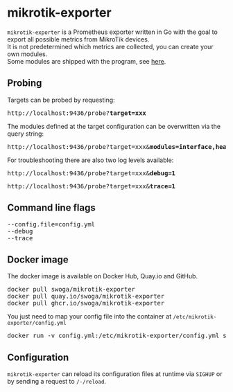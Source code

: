 # mikrotik-exporter
`mikrotik-exporter` is a Prometheus exporter written in Go with the goal to export all possible metrics from MikroTik devices.  
It is not predetermined which metrics are collected, you can create your own modules.  
Some modules are shipped with the program, see [here](/dist/modules).  

## Probing
Targets can be probed by requesting:
<pre>http://localhost:9436/probe?<b>target=xxx</b></pre>
The modules defined at the target configuration can be overwritten via the query string:
<pre>http://localhost:9436/probe?target=xxx&<b>modules=interface,health</b></pre>
For troubleshooting there are also two log levels available:
<pre>http://localhost:9436/probe?target=xxx&<b>debug=1</b></pre>
<pre>http://localhost:9436/probe?target=xxx&<b>trace=1</b></pre>

## Command line flags
<pre>
--config.file=config.yml
--debug
--trace
</pre>

## Docker image
The docker image is available on Docker Hub, Quay.io and GitHub.

<pre>
docker pull swoga/mikrotik-exporter
docker pull quay.io/swoga/mikrotik-exporter
docker pull ghcr.io/swoga/mikrotik-exporter
</pre>

You just need to map your config file into the container at `/etc/mikrotik-exporter/config.yml`
<pre>
docker run -v config.yml:/etc/mikrotik-exporter/config.yml swoga/mikrotik-exporter
</pre>

## Configuration

`mikrotik-exporter` can reload its configuration files at runtime via `SIGHUP` or by sending a request to `/-/reload`.  